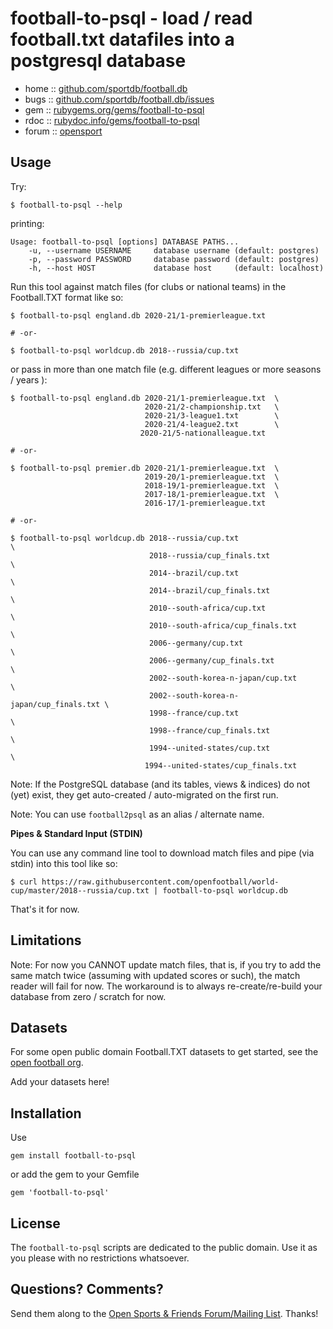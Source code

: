 # football-to-psql - load / read football.txt datafiles into a postgresql database


* home  :: [github.com/sportdb/football.db](https://github.com/sportdb/football.db)
* bugs  :: [github.com/sportdb/football.db/issues](https://github.com/sportdb/football.db/issues)
* gem   :: [rubygems.org/gems/football-to-psql](https://rubygems.org/gems/football-to-psql)
* rdoc  :: [rubydoc.info/gems/football-to-psql](http://rubydoc.info/gems/football-to-psql)
* forum :: [opensport](http://groups.google.com/group/opensport)




## Usage

Try:

```
$ football-to-psql --help
```

printing:


```
Usage: football-to-psql [options] DATABASE PATHS...
    -u, --username USERNAME     database username (default: postgres)
    -p, --password PASSWORD     database password (default: postgres)
    -h, --host HOST             database host     (default: localhost)
```




Run this tool against match files (for clubs or national teams) in the Football.TXT format like so:

```
$ football-to-psql england.db 2020-21/1-premierleague.txt

# -or-

$ football-to-psql worldcup.db 2018--russia/cup.txt
```

or pass in more than one match file (e.g. different leagues or more seasons / years ):

```
$ football-to-psql england.db 2020-21/1-premierleague.txt  \
                              2020-21/2-championship.txt   \
                              2020-21/3-league1.txt        \
                              2020-21/4-league2.txt        \
                             2020-21/5-nationalleague.txt

# -or-

$ football-to-psql premier.db 2020-21/1-premierleague.txt  \
                              2019-20/1-premierleague.txt  \
                              2018-19/1-premierleague.txt  \
                              2017-18/1-premierleague.txt  \
                              2016-17/1-premierleague.txt

# -or-

$ football-to-psql worldcup.db 2018--russia/cup.txt                     \
                               2018--russia/cup_finals.txt              \
                               2014--brazil/cup.txt                     \
                               2014--brazil/cup_finals.txt              \
                               2010--south-africa/cup.txt               \
                               2010--south-africa/cup_finals.txt        \
                               2006--germany/cup.txt                    \
                               2006--germany/cup_finals.txt             \
                               2002--south-korea-n-japan/cup.txt        \
                               2002--south-korea-n-japan/cup_finals.txt \
                               1998--france/cup.txt                     \
                               1998--france/cup_finals.txt              \
                               1994--united-states/cup.txt              \
                              1994--united-states/cup_finals.txt
```


Note: If the PostgreSQL database (and its tables, views & indices) do not (yet) exist, they get auto-created / auto-migrated on the first run.


Note: You can use `football2psql` as an alias / alternate name.


**Pipes & Standard Input (STDIN)**

You can use any command line tool to download match files and pipe (via stdin) into this tool like so:

```
$ curl https://raw.githubusercontent.com/openfootball/world-cup/master/2018--russia/cup.txt | football-to-psql worldcup.db
```

That's it for now.




## Limitations

Note: For now you CANNOT update match files, that is,
if you try to add the same match twice (assuming with updated scores or such), the match reader will fail for now.
The workaround is to always re-create/re-build your database from zero / scratch for now.



## Datasets

For some open public domain Football.TXT datasets to get started, see the [open football org](https://github.com/openfootball).


Add your datasets here!



## Installation

Use

    gem install football-to-psql

or add the gem to your Gemfile

    gem 'football-to-psql'


## License

The `football-to-psql` scripts are dedicated to the public domain.
Use it as you please with no restrictions whatsoever.


## Questions? Comments?

Send them along to the
[Open Sports & Friends Forum/Mailing List](http://groups.google.com/group/opensport).
Thanks!

